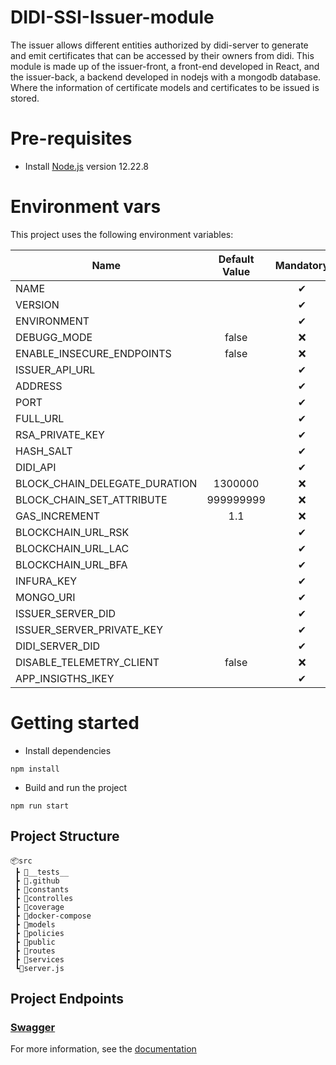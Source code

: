 # DIDI-SSI-Issuer-module

The issuer allows different entities authorized by didi-server to generate and emit certificates that can be accessed by their owners from didi. This module is made up of the issuer-front, a front-end developed in React, and the issuer-back, a backend developed in nodejs with a mongodb database. Where the information of certificate models and certificates to be issued is stored.

# Pre-requisites

- Install [Node.js](https://nodejs.org/en/) version 12.22.8

# Environment vars

This project uses the following environment variables:

| Name                          | Default Value | Mandatory |
| ----------------------------- | :-----------: | :-------: |
| NAME                          |               |     ✔     |
| VERSION                       |               |     ✔     |
| ENVIRONMENT                   |               |     ✔     |
| DEBUGG_MODE                   |     false     |    ❌     |
| ENABLE_INSECURE_ENDPOINTS     |     false     |    ❌     |
| ISSUER_API_URL                |               |     ✔     |
| ADDRESS                       |               |     ✔     |
| PORT                          |               |     ✔     |
| FULL_URL                      |               |     ✔     |
| RSA_PRIVATE_KEY               |               |     ✔     |
| HASH_SALT                     |               |     ✔     |
| DIDI_API                      |               |     ✔     |
| BLOCK_CHAIN_DELEGATE_DURATION |    1300000    |    ❌     |
| BLOCK_CHAIN_SET_ATTRIBUTE     |   999999999   |    ❌     |
| GAS_INCREMENT                 |      1.1      |    ❌     |
| BLOCKCHAIN_URL_RSK            |               |     ✔     |
| BLOCKCHAIN_URL_LAC            |               |     ✔     |
| BLOCKCHAIN_URL_BFA            |               |     ✔     |
| INFURA_KEY                    |               |     ✔     |
| MONGO_URI                     |               |     ✔     |
| ISSUER_SERVER_DID             |               |     ✔     |
| ISSUER_SERVER_PRIVATE_KEY     |               |     ✔     |
| DIDI_SERVER_DID               |               |     ✔     |
| DISABLE_TELEMETRY_CLIENT      |     false     |    ❌     |
| APP_INSIGTHS_IKEY             |               |     ✔     |

# Getting started

- Install dependencies

```
npm install
```

- Build and run the project

```
npm run start
```

## Project Structure

```
📦src
 ┣ 📂__tests__
 ┣ 📂.github
 ┣ 📂constants
 ┣ 📂controlles
 ┣ 📂coverage
 ┣ 📂docker-compose
 ┣ 📂models
 ┣ 📂policies
 ┣ 📂public
 ┣ 📂routes
 ┣ 📂services
 ┗📜server.js
```

## Project Endpoints

### [Swagger](https://api.issuer.alpha.didi.org.ar/api-docs/)

For more information, see the [documentation](https://docs.didi.org.ar/docs/developers/solucion/descripcion-tecnica/arquitectura-issuer)
